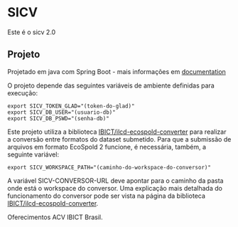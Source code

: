 # SICV
Este é o sicv 2.0

## Projeto
Projetado em java com Spring Boot - mais informações em [documentation](https://github.com/tibastral/markdownify)

O projeto depende das seguintes variáveis de ambiente definidas para execução:


    export SICV_TOKEN_GLAD="(token-do-glad)"
    export SICV_DB_USER="(usuario-db)"
    export SICV_DB_PSWD="(senha-db)"

Este projeto utiliza a biblioteca
[IBICT/ilcd-ecospold-converter](https://github.com/IBICT/ilcd-ecospold-converter)
para realizar a conversão entre formatos do dataset submetido. Para que a
submissão de arquivos em formato EcoSpold 2 funcione, é necessária,
também, a seguinte variável:

    export SICV_WORKSPACE_PATH="(caminho-do-workspace-do-conversor)"
 
A variável SICV-CONVERSOR-URL deve apontar para o caminho da pasta onde está o workspace do conversor.
Uma explicação mais detalhada do funcionamento do conversor pode ser vista na página da biblioteca 
[IBICT/ilcd-ecospold-converter](https://github.com/IBICT/ilcd-ecospold-converter).

Oferecimentos ACV IBICT Brasil.
